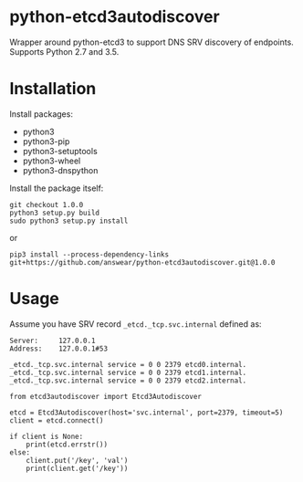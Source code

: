 python-etcd3autodiscover
========================

Wrapper around python-etcd3 to support DNS SRV discovery of endpoints. Supports Python 2.7 and 3.5.


Installation
============

Install packages:

*  python3
*  python3-pip
*  python3-setuptools
*  python3-wheel
*  python3-dnspython

Install the package itself:

```
git checkout 1.0.0
python3 setup.py build
sudo python3 setup.py install
```

or

```
pip3 install --process-dependency-links git+https://github.com/answear/python-etcd3autodiscover.git@1.0.0
```


Usage
=====

Assume you have SRV record `_etcd._tcp.svc.internal` defined as:

```
Server:		127.0.0.1
Address:	127.0.0.1#53

_etcd._tcp.svc.internal	service = 0 0 2379 etcd0.internal.
_etcd._tcp.svc.internal	service = 0 0 2379 etcd1.internal.
_etcd._tcp.svc.internal	service = 0 0 2379 etcd2.internal.
```

```
from etcd3autodiscover import Etcd3Autodiscover

etcd = Etcd3Autodiscover(host='svc.internal', port=2379, timeout=5)
client = etcd.connect()

if client is None:
	print(etcd.errstr())
else:
	client.put('/key', 'val')
	print(client.get('/key'))
```
